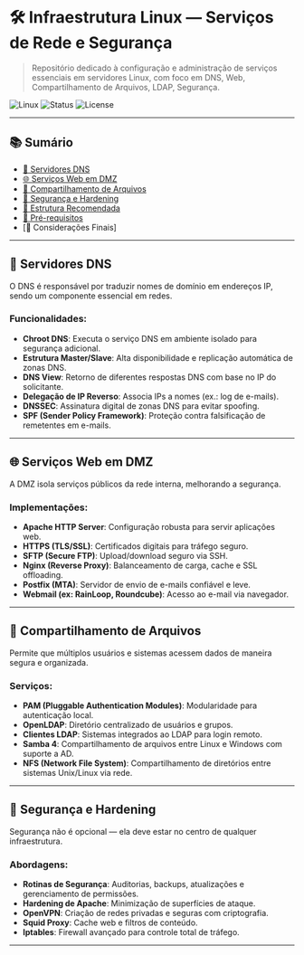 # 🛠️ Infraestrutura Linux — Serviços de Rede e Segurança

> Repositório dedicado à configuração e administração de serviços essenciais em servidores Linux, com foco em DNS, Web, Compartilhamento de Arquivos, LDAP, Segurança.

![Linux](https://img.shields.io/badge/Linux-Admin-informational?style=flat&logo=linux)
![Status](https://img.shields.io/badge/status-Em%20Desenvolvimento-yellow)
![License](https://img.shields.io/badge/license-MIT-blue)

---

## 📚 Sumário

- [🔧 Servidores DNS](#-servidores-dns)
- [🌐 Serviços Web em DMZ](#-serviços-web-em-dmz)
- [📁 Compartilhamento de Arquivos](#-compartilhamento-de-arquivos)
- [🔐 Segurança e Hardening](#-segurança-e-hardening)
- [📂 Estrutura Recomendada](#-estrutura-recomendada)
- [📌 Pré-requisitos](#-pré-requisitos)
- [🧠 Considerações Finais]

---

## 🔧 Servidores DNS

O DNS é responsável por traduzir nomes de domínio em endereços IP, sendo um componente essencial em redes.

### Funcionalidades:
- **Chroot DNS**: Executa o serviço DNS em ambiente isolado para segurança adicional.
- **Estrutura Master/Slave**: Alta disponibilidade e replicação automática de zonas DNS.
- **DNS View**: Retorno de diferentes respostas DNS com base no IP do solicitante.
- **Delegação de IP Reverso**: Associa IPs a nomes (ex.: log de e-mails).
- **DNSSEC**: Assinatura digital de zonas DNS para evitar spoofing.
- **SPF (Sender Policy Framework)**: Proteção contra falsificação de remetentes em e-mails.

---

## 🌐 Serviços Web em DMZ

A DMZ isola serviços públicos da rede interna, melhorando a segurança.

### Implementações:
- **Apache HTTP Server**: Configuração robusta para servir aplicações web.
- **HTTPS (TLS/SSL)**: Certificados digitais para tráfego seguro.
- **SFTP (Secure FTP)**: Upload/download seguro via SSH.
- **Nginx (Reverse Proxy)**: Balanceamento de carga, cache e SSL offloading.
- **Postfix (MTA)**: Servidor de envio de e-mails confiável e leve.
- **Webmail (ex: RainLoop, Roundcube)**: Acesso ao e-mail via navegador.

---

## 📁 Compartilhamento de Arquivos

Permite que múltiplos usuários e sistemas acessem dados de maneira segura e organizada.

### Serviços:
- **PAM (Pluggable Authentication Modules)**: Modularidade para autenticação local.
- **OpenLDAP**: Diretório centralizado de usuários e grupos.
- **Clientes LDAP**: Sistemas integrados ao LDAP para login remoto.
- **Samba 4**: Compartilhamento de arquivos entre Linux e Windows com suporte a AD.
- **NFS (Network File System)**: Compartilhamento de diretórios entre sistemas Unix/Linux via rede.

---

## 🔐 Segurança e Hardening

Segurança não é opcional — ela deve estar no centro de qualquer infraestrutura.

### Abordagens:
- **Rotinas de Segurança**: Auditorias, backups, atualizações e gerenciamento de permissões.
- **Hardening de Apache**: Minimização de superfícies de ataque.
- **OpenVPN**: Criação de redes privadas e seguras com criptografia.
- **Squid Proxy**: Cache web e filtros de conteúdo.
- **Iptables**: Firewall avançado para controle total de tráfego.

---
